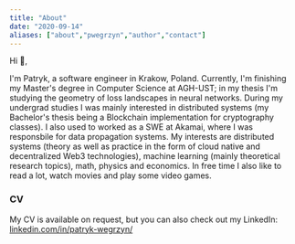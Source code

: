 ```yaml
---
title: "About"
date: "2020-09-14"
aliases: ["about","pwegrzyn","author","contact"]
---
```


Hi 👋, 

I'm Patryk, a software engineer in Krakow, Poland. Currently, I'm finishing my Master's degree in Computer Science at AGH-UST; in my thesis I'm studying the geometry of loss landscapes in neural networks. During my undergrad studies I was mainly interested in distributed systems (my Bachelor's thesis being a Blockchain implementation for cryptography classes). I also used to worked as a SWE at Akamai, where I was responsbile for data propagation systems. My interests are distributed systems (theory as well as practice in the form of cloud native and decentralized Web3 technologies), machine learning (mainly theoretical research topics), math, physics and economics. In free time I also like to read a lot, watch movies and play some video games.

### CV

My CV is available on request, but you can also check out my LinkedIn: [linkedin.com/in/patryk-wegrzyn/](https://www.linkedin.com/in/patryk-wegrzyn/)
